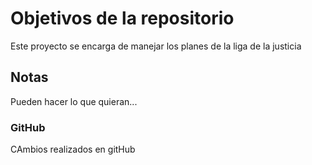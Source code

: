 # Objetivos de la repositorio

Este proyecto se encarga de manejar los planes de la liga de la justicia


## Notas
Pueden hacer lo que quieran...

### GitHub
CAmbios realizados en gitHub
